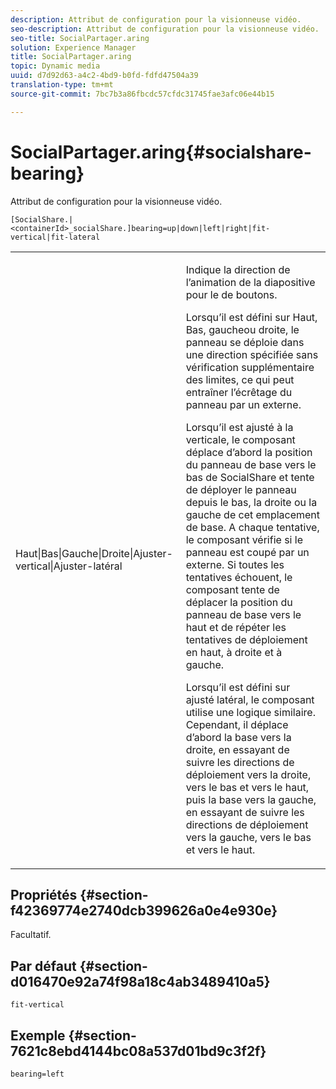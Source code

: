 ```yaml
---
description: Attribut de configuration pour la visionneuse vidéo.
seo-description: Attribut de configuration pour la visionneuse vidéo.
seo-title: SocialPartager.aring
solution: Experience Manager
title: SocialPartager.aring
topic: Dynamic media
uuid: d7d92d63-a4c2-4bd9-b0fd-fdfd47504a39
translation-type: tm+mt
source-git-commit: 7bc7b3a86fbcdc57cfdc31745fae3afc06e44b15

---
```



# SocialPartager.aring{#socialshare-bearing}

Attribut de configuration pour la visionneuse vidéo.

`[SocialShare.|<containerId>_socialShare.]bearing=up|down|left|right|fit-vertical|fit-lateral`

<table id="table_C616483932C2482CA9794DDD7313FD7C"> 
 <tbody> 
  <tr> 
   <td colname="col1"> <p> <span class="codeph"> Haut|Bas|Gauche|Droite|Ajuster-vertical|Ajuster-latéral</span> </p> </td> 
   <td colname="col2"> <p> Indique la direction de l’animation de la diapositive pour le de boutons. </p> <p> Lorsqu’il est défini sur <span class="codeph"> Haut</span>, <span class="codeph"> Bas</span>, <span class="codeph"></span><span class="codeph"> gaucheou droite, le panneau se déploie dans une direction spécifiée sans vérification supplémentaire des limites, ce qui peut entraîner l’écrêtage du panneau par un  externe.</span> </p> <p>Lorsqu’il est <span class="codeph"> ajusté à la verticale</span>, le composant déplace d’abord la position du panneau de base vers le bas de SocialShare et tente de déployer le panneau depuis le bas, la droite ou la gauche de cet emplacement de base. A chaque tentative, le composant vérifie si le panneau est coupé par un  externe. Si toutes les tentatives échouent, le composant tente de déplacer la position du panneau de base vers le haut et de répéter les tentatives de déploiement en haut, à droite et à gauche. </p> <p>Lorsqu’il est défini sur <span class="codeph"> ajusté latéral</span>, le composant utilise une logique similaire. Cependant, il déplace d’abord la base vers la droite, en essayant de suivre les directions de déploiement vers la droite, vers le bas et vers le haut, puis la base vers la gauche, en essayant de suivre les directions de déploiement vers la gauche, vers le bas et vers le haut. </p> </td> 
  </tr> 
 </tbody> 
</table>

## Propriétés {#section-f42369774e2740dcb399626a0e4e930e}

Facultatif.

## Par défaut {#section-d016470e92a74f98a18c4ab3489410a5}

`fit-vertical`

## Exemple {#section-7621c8ebd4144bc08a537d01bd9c3f2f}

```
bearing=left
```

